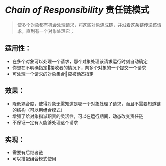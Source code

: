 # ***Chain of Responsibility*** 责任链模式
>使多个对象都有机会处理请求，将这些对象连成链，并沿着这条链传递该请求，直到有一个对象处理它；

## 适用性：
* 在多个对象可以处理一个请求，那个对象处理该请求运行时刻自动确定
* 你想在不明确指定接收者的情况下，向多个对象的一个提交一个请求
* 可处理一个请求的对象集合应被动态指定


## 效果：
* 降低耦合度，使得对象无需知道是哪一个对象处理了请求，而且不需要知道链的结构（可以用组合模式）
* 增强了给对象指派职责的灵活性，可以在运行期间，动态改变责任链
* 不保证一定有人能够处理这个请求
## 实现：
* 需要有后继者链
* 可以搭配组合模式使用
